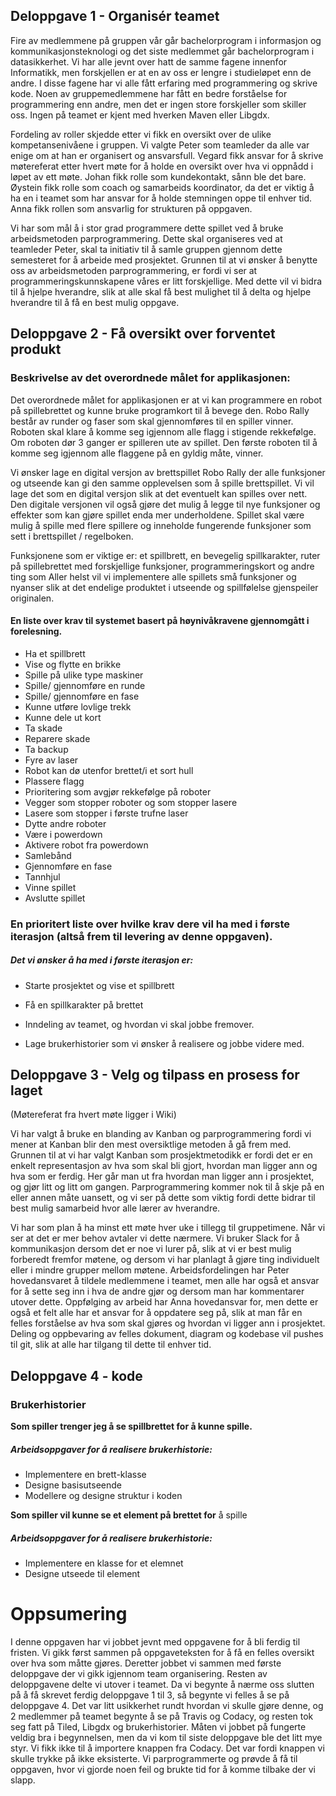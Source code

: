 ## Deloppgave 1 - Organisér teamet
Fire av medlemmene på gruppen vår går bachelorprogram i informasjon og kommunikasjonsteknologi og det siste medlemmet går bachelorprogram i datasikkerhet. Vi har alle jevnt over hatt de samme fagene innenfor Informatikk, men forskjellen er at en av oss er lengre i studieløpet enn de andre. I disse fagene har vi alle fått erfaring med programmering og skrive kode. Noen av gruppemedlemmene har fått en bedre forståelse for programmering enn andre, men det er ingen store forskjeller som skiller oss. Ingen på teamet er kjent med hverken Maven eller Libgdx.      

Fordeling av roller skjedde etter vi fikk en oversikt over de ulike kompetansenivåene i gruppen. Vi valgte Peter som teamleder da alle var enige om at han er organisert og ansvarsfull. Vegard fikk ansvar for å skrive møtereferat etter hvert møte for å holde en oversikt over hva vi oppnådd i løpet av ett møte. Johan fikk rolle som kundekontakt, sånn ble det bare. Øystein fikk rolle som coach og samarbeids koordinator, da det er viktig å ha en i teamet som har ansvar for å holde stemningen oppe til enhver tid. Anna fikk rollen som ansvarlig for strukturen på oppgaven. 

Vi har som mål å i stor grad programmere dette spillet ved å bruke arbeidsmetoden parprogrammering. Dette skal organiseres ved at teamleder Peter, skal ta initiativ til å samle gruppen gjennom dette semesteret for å arbeide med prosjektet. Grunnen til at vi ønsker å benytte oss av arbeidsmetoden parprogrammering, er fordi vi ser at programmeringskunnskapene våres er litt forskjellige. Med dette vil vi bidra til å hjelpe hverandre, slik at alle skal få best mulighet til å delta og hjelpe hverandre til å få en best mulig oppgave. 


## Deloppgave 2 - Få oversikt over forventet produkt

### Beskrivelse av det overordnede målet for applikasjonen:
Det overordnede målet for applikasjonen er at vi kan programmere en robot på spillebrettet og kunne bruke programkort til å bevege den. Robo Rally består av runder og faser som skal gjennomføres til en spiller vinner. Roboten skal klare å komme seg igjennom alle flagg i stigende rekkefølge. Om roboten dør 3 ganger er spilleren ute av spillet. Den første roboten til å komme seg igjennom alle flaggene på en gyldig måte, vinner.

Vi ønsker lage en digital versjon av brettspillet Robo Rally der alle funksjoner og utseende kan gi den samme opplevelsen som å spille brettspillet. Vi vil lage det som en digital versjon slik at det eventuelt kan spilles over nett. Den digitale versjonen vil også gjøre det mulig å legge til nye funksjoner og effekter som kan gjøre spillet enda mer underholdene. Spillet skal være mulig å spille med flere spillere og inneholde fungerende funksjoner som sett i brettspillet / regelboken.  

Funksjonene som er viktige er: et spillbrett, en bevegelig spillkarakter, ruter på spillebrettet med forskjellige funksjoner, programmeringskort og andre ting som  Aller helst vil vi implementere alle spillets små funksjoner og nyanser slik at det endelige produktet i utseende og spillfølelse gjenspeiler originalen.

#### En liste over krav til systemet basert på høynivåkravene gjennomgått i forelesning. 
* Ha et spillbrett 
* Vise og flytte en brikke
* Spille på ulike type maskiner
* Spille/ gjennomføre en runde
* Spille/ gjennomføre en fase
* Kunne utføre lovlige trekk
* Kunne dele ut kort 
* Ta skade
* Reparere skade
* Ta backup
* Fyre av laser
* Robot kan dø utenfor brettet/i et sort hull
* Plassere flagg
* Prioritering som avgjør rekkefølge på roboter
* Vegger som stopper roboter og som stopper lasere
* Lasere som stopper i første trufne laser
* Dytte andre roboter
* Være i powerdown
* Aktivere robot fra powerdown
* Samlebånd
* Gjennomføre en fase
* Tannhjul
* Vinne spillet
* Avslutte spillet

### En prioritert liste over hvilke krav dere vil ha med i første iterasjon (altså frem til levering av denne oppgaven). 

##### Det vi ønsker å ha med i første iterasjon er:
* Starte prosjektet og vise et spillbrett
* Få en spillkarakter på brettet  

* Inndeling av teamet, og hvordan vi skal jobbe fremover.
* Lage brukerhistorier som vi ønsker å realisere og jobbe videre med.

## Deloppgave 3 - Velg og tilpass en prosess for laget

(Møtereferat fra hvert møte ligger i Wiki)

Vi har valgt å bruke en blanding av Kanban og parprogrammering fordi vi mener at Kanban blir den mest oversiktlige metoden å gå frem med. Grunnen til at vi har valgt Kanban som prosjektmetodikk er fordi det er en enkelt representasjon av hva som skal bli gjort, hvordan man ligger ann og hva som er ferdig. Her går man ut fra hvordan man ligger ann i prosjektet, og gjør litt og litt om gangen. Parprogrammering kommer nok til å skje på en eller annen måte uansett, og vi ser på dette som viktig fordi dette bidrar til best mulig samarbeid hvor alle lærer av hverandre. 

Vi har som plan å ha minst ett møte hver uke i tillegg til gruppetimene. Når vi ser at det er mer behov avtaler vi dette nærmere. Vi bruker Slack for å kommunikasjon dersom det er noe vi lurer på, slik at vi er best mulig forberedt fremfor møtene, og dersom vi har planlagt å gjøre ting individuelt eller i mindre grupper mellom møtene. Arbeidsfordelingen har Peter hovedansvaret å tildele medlemmene i teamet, men alle har også et ansvar for å sette seg inn i hva de andre gjør og dersom man har kommentarer utover dette. Oppfølging av arbeid har Anna hovedansvar for, men dette er også et felt alle har et ansvar for å oppdatere seg på, slik at man får en felles forståelse av hva som skal gjøres og hvordan vi ligger ann i prosjektet. Deling og oppbevaring av felles dokument, diagram og kodebase vil pushes til git, slik at alle har tilgang til dette til enhver tid. 


## Deloppgave 4 - kode

### Brukerhistorier

**Som spiller trenger jeg å se spillbrettet for å kunne spille.**

##### Arbeidsoppgaver for å realisere brukerhistorie:
* Implementere en brett-klasse
* Designe basisutseende
* Modellere og designe struktur i koden

 **Som spiller vil kunne se et element på brettet for** å spille

##### Arbeidsoppgaver for å realisere brukerhistorie:
* Implementere en klasse for et elemnet
* Designe utseede til element

# Oppsumering
I denne oppgaven har vi jobbet jevnt med oppgavene for å bli ferdig til fristen. Vi gikk først sammen på oppgaveteksten for å få en felles oversikt over hva som måtte gjøres. Deretter jobbet vi sammen med første deloppgave der vi gikk igjennom team organisering. Resten av deloppgavene delte vi utover i teamet. Da vi begynte å nærme oss slutten på å få skrevet ferdig deloppgave 1 til 3, så begynte vi felles å se på deloppgave 4. Det var litt usikkerhet rundt hvordan vi skulle gjøre denne, og 2 medlemmer på teamet begynte å se på Travis og Codacy, og resten tok seg fatt på Tiled, Libgdx og brukerhistorier. Måten vi jobbet på fungerte veldig bra i begynnelsen, men da vi kom til siste deloppgave ble det litt mye styr. Vi fikk ikke til å importere knappen fra Codacy. Det var fordi knappen vi skulle trykke på ikke eksisterte. Vi parprogrammerte og prøvde å få til oppgaven, hvor vi gjorde noen feil og brukte tid for å komme tilbake der vi slapp.
